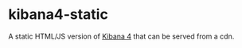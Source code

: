 # kibana4-static
A static HTML/JS version of [Kibana 4](https://github.com/elastic/kibana) that can be served from a cdn.
